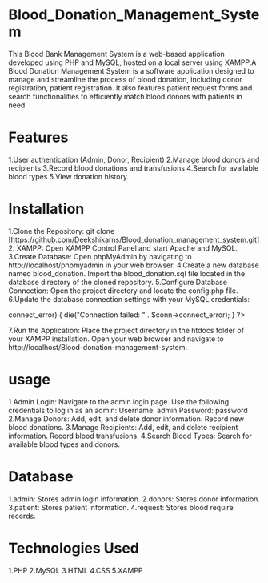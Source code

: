 # Blood_Donation_Management_System
This Blood Bank Management System is a web-based application developed using PHP and MySQL, hosted on a local server using XAMPP.A Blood Donation Management System is a software application designed to manage and streamline the process of blood donation, including donor registration, patient registration. It also features patient request forms and search functionalities to efficiently match blood donors with patients in need.
# Features
1.User authentication (Admin, Donor, Recipient)
2.Manage blood donors and recipients
3.Record blood donations and transfusions
4.Search for available blood types
5.View donation history.
# Installation
1.Clone the Repository: git clone [https://github.com/Deekshikarns/Blood_donation_management_system.git]
2. XAMPP: Open XAMPP Control Panel and start Apache and MySQL.
3.Create Database: Open phpMyAdmin by navigating to http://localhost/phpmyadmin in your web browser.
4.Create a new database named blood_donation. Import the blood_donation.sql file located in the database directory of the cloned repository.
5.Configure Database Connection: Open the project directory and locate the config.php file.
6.Update the database connection settings with your MySQL credentials:
<?php
$host = 'localhost';
$user = 'root';
$pass = '';
$db = 'blood_donation';
$conn = new mysqli($host, $user, $pass, $db);
if ($conn->connect_error) {
    die("Connection failed: " . $conn->connect_error);
}
?>
7.Run the Application: Place the project directory in the htdocs folder of your XAMPP installation. Open your web browser and navigate to http://localhost/Blood-donation-management-system.
# usage
1.Admin Login:
Navigate to the admin login page.
Use the following credentials to log in as an admin:
Username: admin
Password: password
2.Manage Donors:
Add, edit, and delete donor information.
Record new blood donations.
3.Manage Recipients:
Add, edit, and delete recipient information.
Record blood transfusions.
4.Search Blood Types: Search for available blood types and donors.
# Database
1.admin: Stores admin login information.
2.donors: Stores donor information.
3.patient: Stores patient information.
4.request: Stores blood require records.
# Technologies Used
1.PHP
2.MySQL
3.HTML
4.CSS
5.XAMPP
